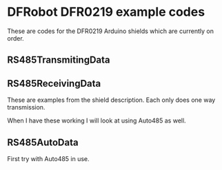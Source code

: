 # DFRobot DFR0219 example codes

These are codes for the DFR0219 Arduino shields which are currently on order.

## RS485TransmitingData

## RS485ReceivingData

These are examples from the shield description. Each only does one way transmission.

When I have these working I will look at using Auto485 as well.

## RS485AutoData

First try with Auto485 in use.

